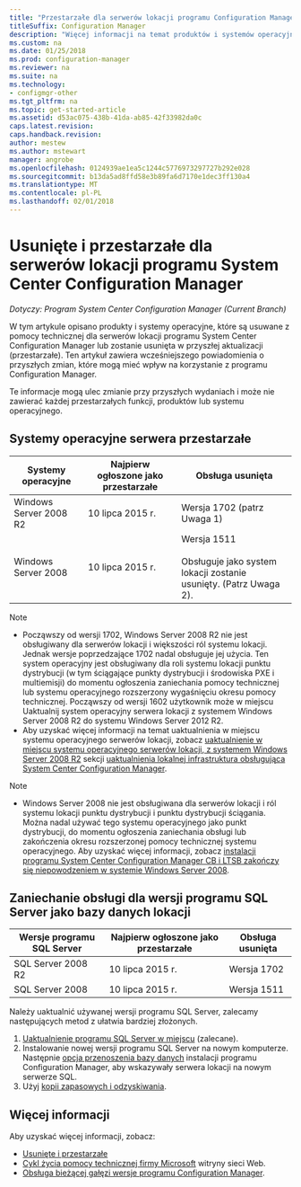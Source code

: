 ```yaml
---
title: "Przestarzałe dla serwerów lokacji programu Configuration Manager"
titleSuffix: Configuration Manager
description: "Więcej informacji na temat produktów i systemów operacyjnych, które System Center Configuration Manager nie obsługuje już dla serwerów lokacji."
ms.custom: na
ms.date: 01/25/2018
ms.prod: configuration-manager
ms.reviewer: na
ms.suite: na
ms.technology:
- configmgr-other
ms.tgt_pltfrm: na
ms.topic: get-started-article
ms.assetid: d53ac075-438b-41da-ab85-42f33982da0c
caps.latest.revision: 
caps.handback.revision: 
author: mestew
ms.author: mstewart
manager: angrobe
ms.openlocfilehash: 0124939ae1ea5c1244c5776973297727b292e028
ms.sourcegitcommit: b13da5ad8ffd58e3b89fa6d7170e1dec3ff130a4
ms.translationtype: MT
ms.contentlocale: pl-PL
ms.lasthandoff: 02/01/2018
---
```

# <a name="removed-and-deprecated-for-system-center-configuration-manager-site-servers"></a>Usunięte i przestarzałe dla serwerów lokacji programu System Center Configuration Manager

*Dotyczy: Program System Center Configuration Manager (Current Branch)*

W tym artykule opisano produkty i systemy operacyjne, które są usuwane z pomocy technicznej dla serwerów lokacji programu System Center Configuration Manager lub zostanie usunięta w przyszłej aktualizacji (przestarzałe). Ten artykuł zawiera wcześniejszego powiadomienia o przyszłych zmian, które mogą mieć wpływ na korzystanie z programu Configuration Manager.  

Te informacje mogą ulec zmianie przy przyszłych wydaniach i może nie zawierać każdej przestarzałych funkcji, produktów lub systemu operacyjnego.  


## <a name="deprecated-server-operating-systems"></a>Systemy operacyjne serwera przestarzałe  

|**Systemy operacyjne**|**Najpierw ogłoszone jako przestarzałe**|**Obsługa usunięta** |  
|-|-|-| 
|Windows Server 2008 R2|10 lipca 2015 r.| Wersja 1702 (patrz Uwaga 1)| 
|Windows Server 2008|10 lipca 2015 r.|Wersja 1511 </br></br>Obsługuje jako system lokacji zostanie usunięty. (Patrz Uwaga 2).|  

>[!NOTE]
>-   Począwszy od wersji 1702, Windows Server 2008 R2 nie jest obsługiwany dla serwerów lokacji i większości ról systemu lokacji. Jednak wersje poprzedzające 1702 nadal obsługuje jej użycia. Ten system operacyjny jest obsługiwany dla roli systemu lokacji punktu dystrybucji (w tym ściągające punkty dystrybucji i środowiska PXE i multiemisji) do momentu ogłoszenia zaniechania pomocy technicznej lub systemu operacyjnego rozszerzony wygaśnięciu okresu pomocy technicznej. Począwszy od wersji 1602 użytkownik może w miejscu Uaktualnij system operacyjny serwera lokacji z systemem Windows Server 2008 R2 do systemu Windows Server 2012 R2.  
>- Aby uzyskać więcej informacji na temat uaktualnienia w miejscu systemu operacyjnego serwerów lokacji, zobacz [uaktualnienie w miejscu systemu operacyjnego serwerów lokacji, z systemem Windows Server 2008 R2](/sccm/core/servers/manage/upgrade-on-premises-infrastructure#bkmk_from2008r2) sekcji [uaktualnienia lokalnej infrastruktura obsługująca System Center Configuration Manager](/sccm/core/servers/manage/upgrade-on-premises-infrastructure).

>[!NOTE]
>-   Windows Server 2008 nie jest obsługiwana dla serwerów lokacji i ról systemu lokacji punktu dystrybucji i punktu dystrybucji ściągania. Można nadal używać tego systemu operacyjnego jako punkt dystrybucji, do momentu ogłoszenia zaniechania obsługi lub zakończenia okresu rozszerzonej pomocy technicznej systemu operacyjnego. Aby uzyskać więcej informacji, zobacz [instalacji programu System Center Configuration Manager CB i LTSB zakończy się niepowodzeniem w systemie Windows Server 2008](https://support.microsoft.com/help/4015095).

## <a name="deprecated-support-for-sql-server-versions-as-a-site-database"></a>Zaniechanie obsługi dla wersji programu SQL Server jako bazy danych lokacji  

|**Wersje programu SQL Server**|**Najpierw ogłoszone jako przestarzałe**|**Obsługa usunięta**|   
|-|-|-| 
|SQL Server 2008 R2|10 lipca 2015 r.|Wersja 1702| 
|SQL Server 2008|10 lipca 2015 r.|Wersja 1511|  


Należy uaktualnić używanej wersji programu SQL Server, zalecamy następujących metod z ułatwia bardziej złożonych.
1. [Uaktualnienie programu SQL Server w miejscu](/sccm/core/servers/manage/upgrade-on-premises-infrastructure#a-namebkmksupconfigupgradedbsrva-upgrade-sql-server-on-the-site-database-server) (zalecane).
2. Instalowanie nowej wersji programu SQL Server na nowym komputerze. Następnie [opcja przenoszenia bazy danych](/sccm/core/servers/manage/modify-your-infrastructure#a-namebkmkdbconfiga-modify-the-site-database-configuration) instalacji programu Configuration Manager, aby wskazywały serwera lokacji na nowym serwerze SQL.
3. Użyj [kopii zapasowych i odzyskiwania](/sccm/protect/understand/backup-and-recovery).


## <a name="more-information"></a>Więcej informacji
Aby uzyskać więcej informacji, zobacz:
 - [Usunięte i przestarzałe](/sccm/core/plan-design/changes/deprecated/removed-and-deprecated)
 - [Cykl życia pomocy technicznej firmy Microsoft](https://support.microsoft.com/lifecycle) witryny sieci Web.
 - [Obsługa bieżącej gałęzi wersje programu Configuration Manager](/sccm/core/servers/manage/current-branch-versions-supported).